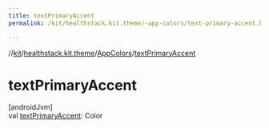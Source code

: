 ```yaml
---
title: textPrimaryAccent
permalink: /kit/healthstack.kit.theme/-app-colors/text-primary-accent.html

---
```

//[kit](../../../index.html)/[healthstack.kit.theme](../index.html)/[AppColors](index.html)/[textPrimaryAccent](text-primary-accent.html)



# textPrimaryAccent



[androidJvm]\
val [textPrimaryAccent](text-primary-accent.html): Color




